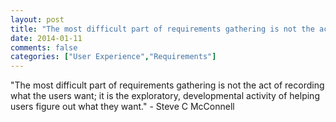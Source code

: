 ```yaml
---
layout: post
title: "The most difficult part of requirements gathering is not the act of recording what the users want; it is the exploratory, developmental activity of helping users figure out what they want."
date: 2014-01-11
comments: false
categories: ["User Experience","Requirements"]
---
```


<span class='quote'>"The most difficult part of requirements gathering is not the act of recording what the users want; it is the exploratory, developmental activity of helping users figure out what they want."</span>
<span class='by'>- Steve C McConnell</span>

